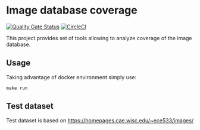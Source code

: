 # Image database coverage
[![Quality Gate Status](https://sonarcloud.io/api/project_badges/measure?project=MatBucz_image-processing--database-coverage&metric=alert_status)](https://sonarcloud.io/dashboard?id=MatBucz_image-processing--database-coverage)
[![CircleCI](https://circleci.com/gh/MatBucz/image-processing--database-coverage.svg?style=shield)](https://circleci.com/gh/MatBucz/image-processing--database-coverage)

This project provides set of tools allowing to analyze coverage of the image database.

## Usage

Taking advantage of docker environment simply use:
```shell script
make run
```

## Test dataset
Test dataset is based on https://homepages.cae.wisc.edu/~ece533/images/

